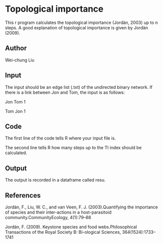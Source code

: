 # Topological importance 
This r program calculates the topological importance (Jordàn, 2003) up to n steps. A good explanation of topological importance is given by Jordàn (2009). 

## Author
Wei-chung Liu

## Input
The input should be an edge list (.txt) of the undirected binary network. If there is a link between Jon and Tom, the input is as follows:

Jon	Tom	1

Tom	Jon	1

## Code
The first line of the code tells R where your input file is. 

The second line tells R how many steps up to the TI index should be calculated.

## Output 
The output is recorded in a dataframe called resu. 

## References
Jordàn,  F.,  Liu,  W.  C.,  and  van  Veen,  F.  J.  (2003).Quantifying the importance of species and their inter-actions  in  a  host-parasitoid  community.CommunityEcology, 4(1):79–88

Jordàn,  F.  (2009).    Keystone  species  and  food  webs.Philosophical Transactions of the Royal Society B: Bi-ological Sciences, 364(1524):1733–1741
